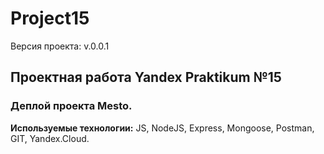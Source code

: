 # Project15

Версия проекта: v.0.0.1

## Проектная работа Yandex Praktikum №15

### Деплой проекта Mesto.

__Используемые технологии:__ JS, NodeJS, Express, Mongoose, Postman, GIT, Yandex.Cloud.

